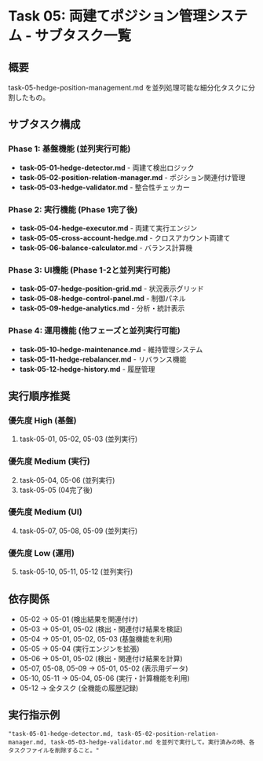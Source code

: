 # Task 05: 両建てポジション管理システム - サブタスク一覧

## 概要
task-05-hedge-position-management.md を並列処理可能な細分化タスクに分割したもの。

## サブタスク構成

### Phase 1: 基盤機能 (並列実行可能)
- **task-05-01-hedge-detector.md** - 両建て検出ロジック
- **task-05-02-position-relation-manager.md** - ポジション関連付け管理
- **task-05-03-hedge-validator.md** - 整合性チェッカー

### Phase 2: 実行機能 (Phase 1完了後)
- **task-05-04-hedge-executor.md** - 両建て実行エンジン
- **task-05-05-cross-account-hedge.md** - クロスアカウント両建て
- **task-05-06-balance-calculator.md** - バランス計算機

### Phase 3: UI機能 (Phase 1-2と並列実行可能)
- **task-05-07-hedge-position-grid.md** - 状況表示グリッド
- **task-05-08-hedge-control-panel.md** - 制御パネル
- **task-05-09-hedge-analytics.md** - 分析・統計表示

### Phase 4: 運用機能 (他フェーズと並列実行可能)
- **task-05-10-hedge-maintenance.md** - 維持管理システム
- **task-05-11-hedge-rebalancer.md** - リバランス機能
- **task-05-12-hedge-history.md** - 履歴管理

## 実行順序推奨

### 優先度 High (基盤)
1. task-05-01, 05-02, 05-03 (並列実行)

### 優先度 Medium (実行)
2. task-05-04, 05-06 (並列実行)
3. task-05-05 (04完了後)

### 優先度 Medium (UI)
4. task-05-07, 05-08, 05-09 (並列実行)

### 優先度 Low (運用)
5. task-05-10, 05-11, 05-12 (並列実行)

## 依存関係
- 05-02 → 05-01 (検出結果を関連付け)
- 05-03 → 05-01, 05-02 (検出・関連付け結果を検証)
- 05-04 → 05-01, 05-02, 05-03 (基盤機能を利用)
- 05-05 → 05-04 (実行エンジンを拡張)
- 05-06 → 05-01, 05-02 (検出・関連付け結果を計算)
- 05-07, 05-08, 05-09 → 05-01, 05-02 (表示用データ)
- 05-10, 05-11 → 05-04, 05-06 (実行・計算機能を利用)
- 05-12 → 全タスク (全機能の履歴記録)

## 実行指示例
```
"task-05-01-hedge-detector.md, task-05-02-position-relation-manager.md, task-05-03-hedge-validator.md を並列で実行して。実行済みの時、各タスクファイルを削除すること。"
```